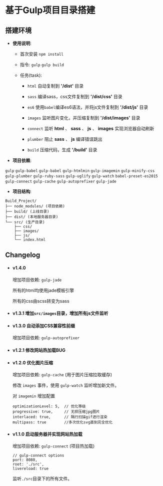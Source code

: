 # 基于Gulp项目目录搭建

## 搭建环境

- **使用说明**:

  - 首次安装 `npm install`

  - 指令: `gulp` `gulp build`

  - 任务(task):

    - `html` 自动复制到 **'/dist'** 目录

    - `sass` 编译sass，css文件复制到 **'/dist/css'** 目录

    - `es6` 使用`babel`编译es6语法，并将js文件复制到 **'/dist/js'** 目录

    - `images` 监听图片变化，并压缩复制到 **'/dist/images'** 目录

    - `connect` 监听 **html** 、 **sass** 、 **js** 、 **images** 实现浏览器自动刷新

    - `plumber` 阻止 **sass** 、 **js** 编译错误跳出

    - `build` 压缩代码，生成 **'/build'** 目录

- **项目依赖**:

`gulp` `gulp-babel` `gulp-babel` `gulp-htmlmin` `gulp-imagemin` `gulp-minify-css` `gulp-plumber` `gulp-ruby-sass` `gulp-uglify` `gulp-watch` `babel-preset-es2015` `gulp-connect` `gulp-cache` `gulp-autoprefixer` `gulp-jade`

- **项目结构**:

```
Build_Project/
├── node_modules/ (项目依赖)
├── build/ (上线目录)
├── dist/ (本地服务器目录)
└── src/ (生产目录)
    ├── css/
    ├── images/
    ├── js/
    └── index.html
```


## Changelog

- #### v1.4.0

  增加项目依赖: `gulp-jade`

  所有的html均使用jade模板引擎

  所有的css由scss转变为sass

- #### v1.3.1  增加`src/images`目录，增加所有js文件监听

- #### v1.3.0  自动添加CSS兼容性前缀

  增加项目依赖: `gulp-autoprefixer`

- #### v1.2.1  修改网站热加载BUG

- #### v1.2.0  优化图片压缩

  增加项目依赖: `gulp-cache` (用于图片压缩拉取缓存)

  修改 `images` 事件，使用 `gulp-watch` 监听增加新文件。

  对 `imagemin` 增加配置

  ```
  optimizationLevel: 5,  // 优化等级
  progressive: true,     // 无损压缩jpg图片
  interlaced: true,      // 隔行扫描gif进行渲染
  multipass: true        //多次优化svg直到完全优化
  ```

- #### v1.1.0  启动服务器并实现网站热加载

  增加项目依赖: `gulp-connect` (项目热加载)

  ```
  // gulp-connect options
  port: 8080,
  root: './src',
  livereload: true
  ```

  监听`./src`目录下的所有文件。
